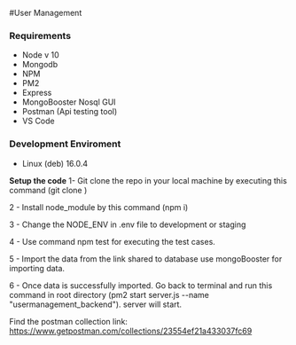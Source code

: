 #User Management
### Requirements

- Node v 10
- Mongodb 
- NPM
- PM2
- Express
- MongoBooster Nosql GUI
- Postman (Api testing tool)
- VS Code

### Development Enviroment
- Linux (deb) 16.0.4


**Setup the code**
1- Git clone the repo in your local machine by executing this command (git clone <url>)

2 - Install node_module by this command (npm i)

3 - Change the NODE_ENV in .env file to development or staging

4 - Use command npm test for executing the test cases.

5 - Import the data from the link shared to database use mongoBooster for importing data.

6 - Once data is  successfully imported. Go back to terminal and run this command in root directory (pm2 start server.js --name "usermanagement_backend"). server will start.

Find the postman collection link: https://www.getpostman.com/collections/23554ef21a433037fc69
